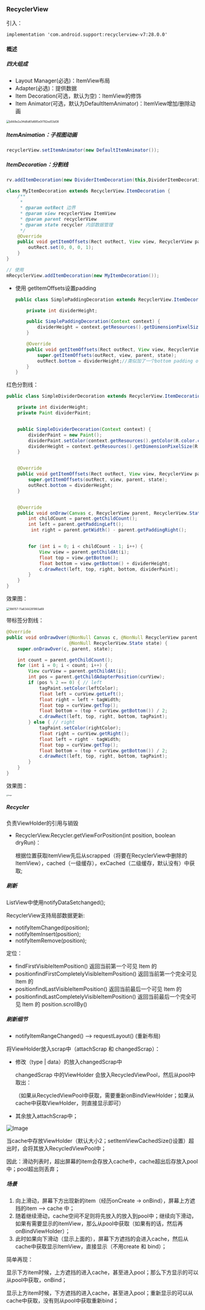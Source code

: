 ### RecyclerView

引入：

```
implementation 'com.android.support:recyclerview-v7:28.0.0'
```

#### 概述

##### 四大组成

- Layout Manager(必选)：ItemView布局
- Adapter(必选)：提供数据
- Item Decoration(可选，默认为空)：ItemView的修饰
- Item Animator(可选，默认为DefaultItemAnimator)：ItemView增加/删除动画

 <img src="F:\Typora\Nodes\Android\进阶\RecyclerView\b848e2a3ffd8d61d685e0f782ed53d08.webp" alt="b848e2a3ffd8d61d685e0f782ed53d08" style="zoom:50%;" />







##### ItemAnimation：子视图动画

```java
recyclerView.setItemAnimator(new DefaultItemAnimator());
```



##### ItemDecoration：分割线

```java
rv.addItemDecoration(new DividerItemDecoration(this,DividerItemDecoration.VERTICAL_LIST));
```

```java
class MyItemDecoration extends RecyclerView.ItemDecoration {
    /**
     *
     * @param outRect 边界
     * @param view recyclerView ItemView
     * @param parent recyclerView
     * @param state recycler 内部数据管理
     */
    @Override
    public void getItemOffsets(Rect outRect, View view, RecyclerView parent, 	RecyclerView.State state) {
        outRect.set(0, 0, 0, 1);
    }
}

// 使用
mRecyclerView.addItemDecoration(new MyItemDecoration());
```

- 使用 getItemOffsets设置padding

    ```java
    public class SimplePaddingDecoration extends RecyclerView.ItemDecoration {
    
        private int dividerHeight;
    
        public SimplePaddingDecoration(Context context) {
            dividerHeight = context.getResources().getDimensionPixelSize(R.dimen.divider_height);
        }
    
        @Override
        public void getItemOffsets(Rect outRect, View view, RecyclerView parent, RecyclerView.State state) {
            super.getItemOffsets(outRect, view, parent, state);
            outRect.bottom = dividerHeight;//类似加了一个bottom padding outRect.set(0, 0, 0, 1); 这里的1单位为
        }
    }
    ```

红色分割线：

```java
public class SimpleDividerDecoration extends RecyclerView.ItemDecoration {

    private int dividerHeight;
    private Paint dividerPaint;


    public SimpleDividerDecoration(Context context) {
        dividerPaint = new Paint();
        dividerPaint.setColor(context.getResources().getColor(R.color.colorAccent));
        dividerHeight = context.getResources().getDimensionPixelSize(R.dimen.divider_height);
    }


    @Override
    public void getItemOffsets(Rect outRect, View view, RecyclerView parent, RecyclerView.State state) {
        super.getItemOffsets(outRect, view, parent, state);
        outRect.bottom = dividerHeight;
    }


    @Override
    public void onDraw(Canvas c, RecyclerView parent, RecyclerView.State state) {
        int childCount = parent.getChildCount();
        int left = parent.getPaddingLeft();
         int right = parent.getWidth() - parent.getPaddingRight();


        for (int i = 0; i < childCount - 1; i++) {
            View view = parent.getChildAt(i);
            float top = view.getBottom();
            float bottom = view.getBottom() + dividerHeight;
            c.drawRect(left, top, right, bottom, dividerPaint);
        }
    }
}
```

效果图：

 <img src="F:\Typora\Nodes\Android\进阶\RecyclerView\186157-11a6344281993a69.webp" alt="186157-11a6344281993a69" style="zoom:50%;" />

带标签分割线：

```java
@Override
public void onDrawOver(@NonNull Canvas c, @NonNull RecyclerView parent,
                       @NonNull RecyclerView.State state) {
    super.onDrawOver(c, parent, state);

    int count = parent.getChildCount();
    for (int i = 0; i < count; i++) {
        View curView = parent.getChildAt(i);
        int pos = parent.getChildAdapterPosition(curView);
        if (pos % 2 == 0) { // left
            tagPaint.setColor(leftColor);
            float left = curView.getLeft();
            float right = left + tagWidth;
            float top = curView.getTop();
            float bottom = (top + curView.getBottom()) / 2;
            c.drawRect(left, top, right, bottom, tagPaint);
        } else { // right
            tagPaint.setColor(rightColor);
            float right = curView.getRight();
            float left = right - tagWidth;
            float top = curView.getTop();
            float bottom = (top + curView.getBottom()) / 2;
            c.drawRect(left, top, right, bottom, tagPaint);
        }
    }
}
```

效果图：

 <img src="F:\Typora\Nodes\Android\进阶\RecyclerView\Image-1615992507963.png" alt="Image" style="zoom: 25%;" />



##### Recycler

负责ViewHolder的引用与销毁

- RecyclerView.Recycler.getViewForPosition(int position, boolean dryRun)：

    根据位置获取itemView先后从scrapped（将要在RecyclerView中删除的ItemView），cached（一级缓存），exCached（二级缓存，默认没有）中获取;



##### 刷新

ListView中使用notifyDataSetchanged();

RecyclerView支持局部数据更新:

- notifyItemChanged(position);
- notifyItemInsert(position);
- notifyItemRemove(position);

定位：

- findFirstVisibleItemPosition()        返回当前第一个可见 Item 的 
- positionfindFirstCompletelyVisibleItemPosition()  返回当前第一个完全可见 Item 的 
- positionfindLastVisibleItemPosition()       返回当前最后一个可见 Item 的 
- positionfindLastCompletelyVisibleItemPosition()  返回当前最后一个完全可见 Item 的 position.scrollBy()   





##### 刷新细节

- notifyItemRangeChanged() --> requestLayout() (重新布局) 

将ViewHolder放入scrap中（attachScrap 和 changedScrap）：

- 修改（type | data）的放入changedScrap中

    changedScrap 中的ViewHolder 会放入RecycledViewPool，然后从pool中取出：

    （如果从RecycledViewPool中获取，需要重新onBindViewHolder；如果从cache中获取ViewHolder，则直接显示即可）

- 其余放入attachScrap中；

![Image](F:\Typora\Nodes\Android\进阶\RecyclerView\Image.png)

当cache中存放ViewHolder（默认大小2；setItemViewCachedSize()设置）超出时，会将其放入RecycledViewPool中；

因此：滑动列表时，超出屏幕的item会存放入cache中，cache超出后存放入pool中；pool超出则丢弃；

##### 场景

1. 向上滑动，屏幕下方出现新的item（经历onCreate -> onBind），屏幕上方遮挡的item --> cache 中；
2. 随着继续滑动，cache空间不足则将先放入的放入到pool中；继续向下滑动，如果有需要显示的itemView，那么从pool中获取（如果有的话，然后再onBindViewHolder）；
3. 此时如果向下滑动（显示上面的），屏幕下方遮挡的会进入cache，然后从cache中获取显示ItemView，直接显示（不用create 和 bind）；

简单再现：

显示下方item时候，上方遮挡的进入cache，甚至进入pool；那么下方显示的可以从pool中获取，onBind；

显示上方item时候，下方遮挡的进入cache，甚至进入pool；重新显示的可以从cache中获取，没有则从pool中获取重新bind；